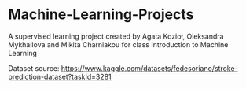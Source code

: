 # Machine-Learning-Projects
A supervised learning project created by Agata Kozioł, Oleksandra Mykhailova and Mikita Charniakou for class Introduction to Machine Learning

Dataset source: https://www.kaggle.com/datasets/fedesoriano/stroke-prediction-dataset?taskId=3281
